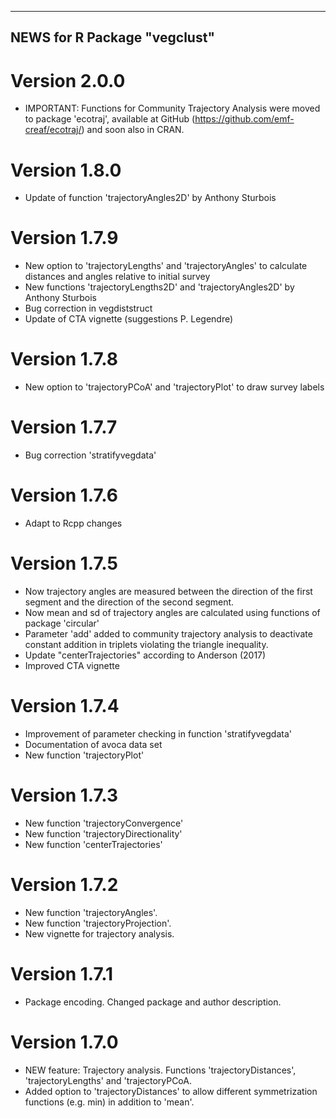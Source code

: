 -------------------------------
 NEWS for R Package "vegclust"
-------------------------------

# Version 2.0.0
- IMPORTANT: Functions for Community Trajectory Analysis were moved to package 'ecotraj', available at GitHub (https://github.com/emf-creaf/ecotraj/) and soon also in CRAN.

# Version 1.8.0
- Update of function 'trajectoryAngles2D' by Anthony Sturbois

# Version 1.7.9
- New option to 'trajectoryLengths' and 'trajectoryAngles' to calculate distances and angles relative to initial survey
- New functions 'trajectoryLengths2D' and 'trajectoryAngles2D' by Anthony Sturbois
- Bug correction in vegdiststruct
- Update of CTA vignette (suggestions P. Legendre)

# Version 1.7.8
- New option to 'trajectoryPCoA' and 'trajectoryPlot' to draw survey labels

# Version 1.7.7
- Bug correction 'stratifyvegdata'

# Version 1.7.6
- Adapt to Rcpp changes

# Version 1.7.5
- Now trajectory angles are measured between the direction of the first segment and the direction of the second segment.
- Now mean and sd of trajectory angles are calculated using functions of package 'circular'
- Parameter 'add' added to community trajectory analysis to deactivate constant addition in triplets violating the triangle inequality.
- Update "centerTrajectories" according to Anderson (2017)
- Improved CTA vignette

# Version 1.7.4
- Improvement of parameter checking in function 'stratifyvegdata'
- Documentation of avoca data set
- New function 'trajectoryPlot'

# Version 1.7.3
- New function 'trajectoryConvergence'
- New function 'trajectoryDirectionality'
- New function 'centerTrajectories'

# Version 1.7.2
- New function 'trajectoryAngles'.
- New function 'trajectoryProjection'.
- New vignette for trajectory analysis.

# Version 1.7.1
- Package encoding. Changed package and author description.

# Version 1.7.0
- NEW feature: Trajectory analysis. Functions 'trajectoryDistances', 'trajectoryLengths' and 'trajectoryPCoA.
- Added option to 'trajectoryDistances' to allow different symmetrization functions (e.g. min) in addition to 'mean'.
